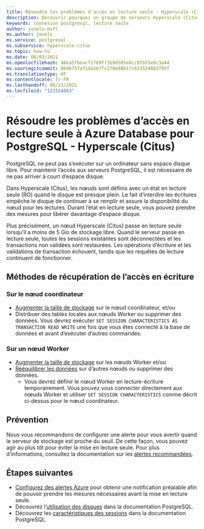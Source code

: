 ```yaml
---
title: Résoudre les problèmes d’accès en lecture seule - Hyperscale (Citus) - Azure Database pour PostgreSQL
description: Découvrir pourquoi un groupe de serveurs Hyperscale (Citus) peut passer en lecture seule et ce qu’il faut faire
keywords: connexion postgresql, lecture seule
author: jonels-msft
ms.author: jonels
ms.service: postgresql
ms.subservice: hyperscale-citus
ms.topic: how-to
ms.date: 08/03/2021
ms.openlocfilehash: 48ea5fbeacf1769f73b9d505e6cc8fb55e8c3a44
ms.sourcegitcommit: 0046757af1da267fc2f0e88617c633524883795f
ms.translationtype: HT
ms.contentlocale: fr-FR
ms.lasthandoff: 08/13/2021
ms.locfileid: "122524863"
---
```

# <a name="troubleshoot-read-only-access-to-azure-database-for-postgresql---hyperscale-citus"></a>Résoudre les problèmes d’accès en lecture seule à Azure Database pour PostgreSQL - Hyperscale (Citus)

PostgreSQL ne peut pas s’exécuter sur un ordinateur sans espace disque libre. Pour maintenir l’accès aux serveurs PostgreSQL, il est nécessaire de ne pas arriver à court d’espace disque.

Dans Hyperscale (Citus), les nœuds sont définis avec un état en lecture seule (RO) quand le disque est presque plein. Le fait d’interdire les écritures empêche le disque de continuer à se remplir et assure la disponibilité du nœud pour les lectures. Durant l’état en lecture seule, vous pouvez prendre des mesures pour libérer davantage d’espace disque.

Plus précisément, un nœud Hyperscale (Citus) passe en lecture seule lorsqu’il a moins de 5 Gio de stockage libre. Quand le serveur passe en lecture seule, toutes les sessions existantes sont déconnectées et les transactions non validées sont restaurées. Les opérations d’écriture et les validations de transaction échouent, tandis que les requêtes de lecture continuent de fonctionner.

## <a name="ways-to-recover-write-access"></a>Méthodes de récupération de l’accès en écriture

### <a name="on-the-coordinator-node"></a>Sur le nœud coordinateur

* [Augmenter la taille de stockage](howto-hyperscale-scale-grow.md#increase-storage-on-nodes) sur le nœud coordinateur, et/ou
* Distribuer des tables locales aux nœuds Worker ou supprimer des données. Vous devrez exécuter `SET SESSION CHARACTERISTICS AS TRANSACTION READ WRITE` une fois que vous êtes connecté à la base de données et avant d’exécuter d’autres commandes.

### <a name="on-a-worker-node"></a>Sur un nœud Worker

* [Augmenter la taille de stockage](howto-hyperscale-scale-grow.md#increase-storage-on-nodes) sur les nœuds Worker et/ou
* [Rééquilibrer les données](howto-hyperscale-scale-rebalance.md) sur d’autres nœuds ou supprimer des données.
    * Vous devrez définir le nœud Worker en lecture-écriture temporairement. Vous pouvez vous connecter directement aux nœuds Worker et utiliser `SET SESSION CHARACTERISTICS` comme décrit ci-dessus pour le nœud coordinateur.

## <a name="prevention"></a>Prévention

Nous vous recommandons de configurer une alerte pour vous avertir quand le serveur de stockage est proche du seuil. De cette façon, vous pouvez agir au plus tôt pour éviter la mise en lecture seule. Pour plus d’informations, consultez la documentation sur les [alertes recommandées](howto-hyperscale-alert-on-metric.md#suggested-alerts).

## <a name="next-steps"></a>Étapes suivantes

* [Configurez des alertes Azure](howto-hyperscale-alert-on-metric.md#suggested-alerts) pour obtenir une notification préalable afin de pouvoir prendre les mesures nécessaires avant la mise en lecture seule.
* Découvrez l’[utilisation des disques](https://www.postgresql.org/docs/current/diskusage.html) dans la documentation PostgreSQL.
* Découvrez les [caractéristiques des sessions](https://www.postgresql.org/docs/13/sql-set-transaction.html) dans la documentation PostgreSQL.
